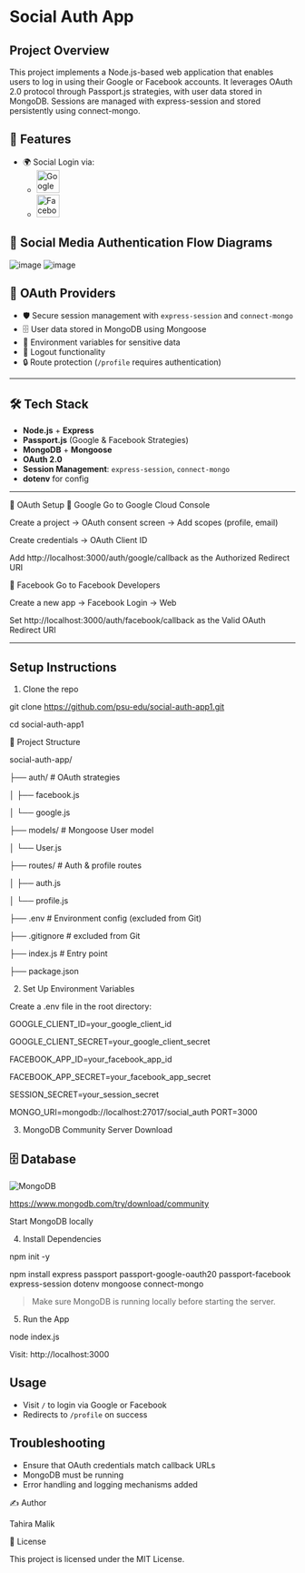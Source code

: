 # Social Auth App
## Project Overview
This project implements a Node.js-based web application that enables users to log in using their Google or Facebook accounts. It leverages OAuth 2.0 protocol through Passport.js strategies, with user data stored in MongoDB. Sessions are managed with express-session and stored persistently using connect-mongo.

## 🔧 Features

- 🌍 Social Login via:
  -   <img src="https://upload.wikimedia.org/wikipedia/commons/4/4a/Logo_2013_Google.png" alt="Google Logo" width="40" />
  -   <img src="https://upload.wikimedia.org/wikipedia/commons/0/05/Facebook_Logo_%282019%29.png" width="40" alt="Facebook Icon">

## 🔐 Social Media Authentication Flow Diagrams
![image](https://github.com/user-attachments/assets/af3d65cf-e9db-476b-bc0a-ad2efb8af7dd)
![image](https://github.com/user-attachments/assets/26452ea8-b957-4f75-8e55-26081c2c6bf9)

## 🔐 OAuth Providers

- 🛡️ Secure session management with `express-session` and `connect-mongo`
- 🗄️ User data stored in MongoDB using Mongoose
- 🔐 Environment variables for sensitive data
- 🚪 Logout functionality
- 🔒 Route protection (`/profile` requires authentication)
  
---

## 🛠️ Tech Stack

- **Node.js** + **Express**
- **Passport.js** (Google & Facebook Strategies)
- **MongoDB** + **Mongoose**
- **OAuth 2.0**
- **Session Management**: `express-session`, `connect-mongo`
- **dotenv** for config

---

🔐 OAuth Setup
🔹 Google
Go to Google Cloud Console

Create a project → OAuth consent screen → Add scopes (profile, email)

Create credentials → OAuth Client ID

Add http://localhost:3000/auth/google/callback as the Authorized Redirect URI

🔹 Facebook
Go to Facebook Developers

Create a new app → Facebook Login → Web

Set http://localhost:3000/auth/facebook/callback as the Valid OAuth Redirect URI

---

## Setup Instructions

1. Clone the repo

git clone https://github.com/psu-edu/social-auth-app1.git

cd social-auth-app1

📁 Project Structure

social-auth-app/

├── auth/              # OAuth strategies

│   ├── facebook.js

│   └── google.js

├── models/            # Mongoose User model

│   └── User.js

├── routes/            # Auth & profile routes

│   ├── auth.js

│   └── profile.js

├── .env               # Environment config (excluded from Git)

├── .gitignore         # excluded from Git

├── index.js           # Entry point

├── package.json


2. Set Up Environment Variables

Create a .env file in the root directory:

GOOGLE_CLIENT_ID=your_google_client_id

GOOGLE_CLIENT_SECRET=your_google_client_secret

FACEBOOK_APP_ID=your_facebook_app_id

FACEBOOK_APP_SECRET=your_facebook_app_secret

SESSION_SECRET=your_session_secret

MONGO_URI=mongodb://localhost:27017/social_auth
PORT=3000


3. MongoDB Community Server Download
   
## 🗄️ Database
![MongoDB](https://img.shields.io/badge/Database-MongoDB-47A248?style=for-the-badge&logo=mongodb&logoColor=white)

https://www.mongodb.com/try/download/community

Start MongoDB locally

4. Install Dependencies

npm init -y

npm install express passport passport-google-oauth20 passport-facebook express-session dotenv mongoose connect-mongo

> Make sure MongoDB is running locally before starting the server.

5. Run the App
   
  node index.js
  
  Visit: http://localhost:3000

## Usage

- Visit `/` to login via Google or Facebook
- Redirects to `/profile` on success

## Troubleshooting
- Ensure that OAuth credentials match callback URLs
- MongoDB must be running
- Error handling and logging mechanisms added
  
✍️ Author

Tahira Malik


📝 License

This project is licensed under the MIT License.
